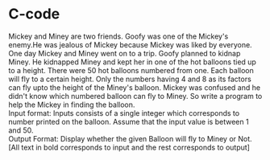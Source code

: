 # C-code
Mickey and Miney are two friends. Goofy was one of the Mickey's enemy.He was jealous of Mickey because Mickey was liked by everyone. One day Mickey and Miney went on to a trip. Goofy planned to kidnap Miney. He kidnapped Miney and kept her in one of the hot balloons tied up to a height. There were 50 hot balloons numbered from one. Each balloon will fly to a certain height. Only the numbers having 4 and 8 as its factors can fly upto the height of the Miney's balloon. Mickey was confused and he didn't know which numbered balloon can fly to Miney.  So write a program to help the Mickey in finding the balloon.  
Input format:  Inputs consists of a single integer which corresponds to number printed on the balloon. Assume that the input value is between 1 and 50.  
Output Format:  Display whether the given Balloon will fly to Miney or Not.  
[All text in bold corresponds to input and the rest corresponds to output]

